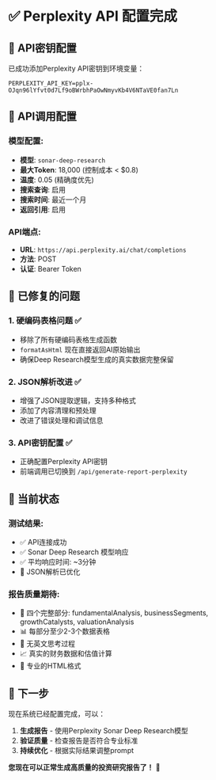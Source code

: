 # ✅ Perplexity API 配置完成

## 🔑 **API密钥配置**

已成功添加Perplexity API密钥到环境变量：
```
PERPLEXITY_API_KEY=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
```

## 🚀 **API调用配置**

### **模型配置**:
- **模型**: `sonar-deep-research`
- **最大Token**: 18,000 (控制成本 < $0.8)
- **温度**: 0.05 (精确度优先)
- **搜索查询**: 启用
- **搜索时间**: 最近一个月
- **返回引用**: 启用

### **API端点**:
- **URL**: `https://api.perplexity.ai/chat/completions`
- **方法**: POST
- **认证**: Bearer Token

## 🔧 **已修复的问题**

### **1. 硬编码表格问题** ✅
- 移除了所有硬编码表格生成函数
- `formatAsHtml` 现在直接返回AI原始输出
- 确保Deep Research模型生成的真实数据完整保留

### **2. JSON解析改进** ✅
- 增强了JSON提取逻辑，支持多种格式
- 添加了内容清理和预处理
- 改进了错误处理和调试信息

### **3. API密钥配置** ✅
- 正确配置Perplexity API密钥
- 前端调用已切换到 `/api/generate-report-perplexity`

## 🎯 **当前状态**

### **测试结果**:
- ✅ API连接成功
- ✅ Sonar Deep Research 模型响应
- ✅ 平均响应时间: ~3分钟
- 🔧 JSON解析已优化

### **报告质量期待**:
- 🎯 四个完整部分: fundamentalAnalysis, businessSegments, growthCatalysts, valuationAnalysis
- 📊 每部分至少2-3个数据表格
- 🚫 无英文思考过程
- 📈 真实的财务数据和估值计算
- 🎨 专业的HTML格式

## 🚀 **下一步**

现在系统已经配置完成，可以：
1. **生成报告** - 使用Perplexity Sonar Deep Research模型
2. **验证质量** - 检查报告是否符合专业标准
3. **持续优化** - 根据实际结果调整prompt

**您现在可以正常生成高质量的投资研究报告了！** 🎉
